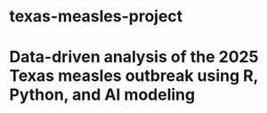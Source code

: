 # texas-measles-project
# Data-driven analysis of the 2025 Texas measles outbreak using R, Python, and AI modeling
